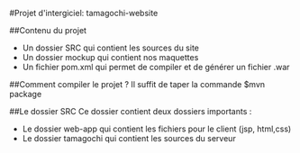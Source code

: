 #Projet d'intergiciel: tamagochi-website

##Contenu du projet
* Un dossier SRC qui contient les sources du site
* Un dossier mockup qui contient nos maquettes
* Un fichier pom.xml qui permet de compiler et de générer un fichier .war


##Comment compiler le projet ?
Il suffit de taper la commande 
 $mvn package

##Le dossier SRC
Ce dossier contient deux dossiers importants :
* Le dossier web-app qui contient les fichiers pour le client (jsp, html,css)
* Le dossier tamagochi qui contient les sources du serveur
